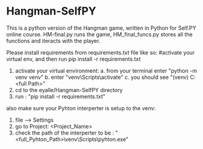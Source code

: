# Hangman-SelfPY
This is a python version of the Hangman game, written in Python for Self.PY online course.
HM-final.py runs the game, HM_final_funcs.py stores all the functions and iteracts with the player.

Please install requirements from requirements.txt file like so:
    #activate your virtual env, and then run pip install -r requirements.txt
1. activate your virtual environment:
    a. from your terminal enter "python -m venv venv"
    b. enter "venv\Scripts\activate"
    c. you should see "(venv) C:\<full Path>" 
2. cd to the eyalle/Hangman-SelfPY directory
3. run : "pip install -r requirements.txt"

also make sure your Pyhton interperter is setup to the venv:
1. file --> Settings
2. go to Project: <Project_Name>
3. check the path of the interperter to be : "<full_Pyhton_Path>\venv\Scripts\pyhton.exe"